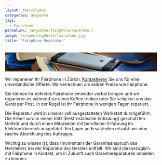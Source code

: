 ```yaml
---
layout: two-columns
categories: angebote
tags:
  - Fairphone
permalink: /angebote/fairphone/reparatur/
image: /images/angebote/fairphone.jpg
title: "Fairphone Reparatur"
---
```

<div class="angebot-top-wide"><img title="Fairphone" src="/images/angebote/fairphone_sub.jpg"></div>

Wir reparieren Ihr Fairphone in Zürich. [Kontaktieren](/ueber-uns/kontakt/) Sie uns für eine unverbindliche Offerte. Wir verrechnen die selben Preise wie Fairphone.

Sie können Ihr defektes Fairphone entweder vorbei bringen und wir reparieren es während sie einen Kaffee trinken oder Sie schicken uns das Gerät per Post. In der Regel ist ihr Fairphone in wenigen Tagen repariert.

Die Reparatur wird in unserer voll ausgestatteten Werkstatt durchgeführt. Die Arbeit wird in einem ESD (Elektrostatische Entladung) geschützten Umfeld und durch einen Mitarbeiter mit beruflicher Erfahrung im Elektronikbereich ausgeführt. Ein Lager an Ersatzteilen erlaubt uns eine rasche Abwicklung des Auftrages. 

Wichtig zu wissen ist, dass (momentan) der Garantieanspruch des Herstellers bei der Reparatur des Gerätes entfällt. Wir sind diesbezüglich mit Fairphone in Kontakt, um in Zukunft auch Garantiereparaturen anbieten zu können.